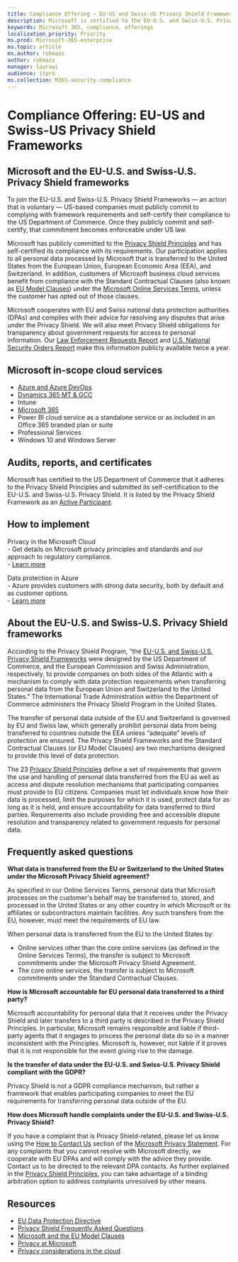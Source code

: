 ```yaml
---
title: Compliance Offering — EU-US and Swiss-US Privacy Shield Frameworks
description: Microsoft is certified to the EU-U.S. and Swiss-U.S. Privacy Shield Frameworks and the commitments they entail.
keywords: Microsoft 365, compliance, offerings
localization_priority: Priority
ms.prod: Microsoft-365-enterprise
ms.topic: article
ms.author: robmazz
author: robmazz
manager: laurawi
audience: itpro
ms.collection: M365-security-compliance
---
```


# Compliance Offering: EU-US and Swiss-US Privacy Shield Frameworks

## Microsoft and the EU-U.S. and Swiss-U.S. Privacy Shield frameworks

To join the EU-U.S. and Swiss-U.S. Privacy Shield Frameworks — an action that is voluntary — US-based companies must publicly commit to complying with framework requirements and self-certify their compliance to the US Department of Commerce. Once they publicly commit and self-certify, that commitment becomes enforceable under US law.

Microsoft has publicly committed to the [Privacy Shield Principles](https://www.privacyshield.gov/article?id=Requirements-of-Participation) and has self-certified its compliance with its requirements. Our participation applies to all personal data processed by Microsoft that is transferred to the United States from the European Union, European Economic Area (EEA), and Switzerland. In addition, customers of Microsoft business cloud services benefit from compliance with the Standard Contractual Clauses (also known as [EU Model Clauses](offering-eu-model-clauses.md)) under the [Microsoft Online Services Terms](http://www.microsoftvolumelicensing.com/DocumentSearch.aspx?Mode=3&DocumentTypeId=31), unless the customer has opted out of those clauses.

Microsoft cooperates with EU and Swiss national data protection authorities (DPAs) and complies with their advice for resolving any disputes that arise under the Privacy Shield. We will also meet Privacy Shield obligations for transparency about government requests for access to personal information. Our [Law Enforcement Requests Report](https://www.microsoft.com/corporate-responsibility/lerr) and [U.S. National Security Orders Report](https://www.microsoft.com/corporate-responsibility/fisa/) make this information publicly available twice a year.

## Microsoft in-scope cloud services

- [Azure and Azure DevOps](https://gallery.technet.microsoft.com/Overview-of-Azure-c1be3942)
- [Dynamics 365 MT & GCC](http://download.microsoft.com/download/E/1/9/E1977163-7A86-4812-AC18-C03ADC958AAF/Microsoft_Dynamics_365_Cloud_Service_Compliance_Datasheet.pdf)
- Intune
- [Microsoft 365](https://servicetrust.microsoft.com/ViewPage/TrustDocuments?command=Download&downloadType=Document&downloadId=9f756cce-b15d-45a9-94d7-6a583dee4401&docTab=6d000410-c9e9-11e7-9a91-892aae8839ad_Compliance_Guides)
- Power BI cloud service as a standalone service or as included in an Office 365 branded plan or suite
- Professional Services
- Windows 10 and Windows Server

## Audits, reports, and certificates

Microsoft has certified to the US Department of Commerce that it adheres to the Privacy Shield Principles and submitted its self-certification to the EU-U.S. and Swiss-U.S. Privacy Shield. It is listed by the Privacy Shield Framework as an [Active Participant](https://www.privacyshield.gov/participant?id=a2zt0000000KzNaAAK).

## How to implement

Privacy in the Microsoft Cloud  
    - Get details on Microsoft privacy principles and standards and our approach to regulatory compliance.  
    - [Learn more](https://www.microsoft.com/download/details.aspx?id=55710)

Data protection in Azure  
    - Azure provides customers with strong data security, both by default and as customer options.  
    - [Learn more](https://docs.microsoft.com/azure/security/azure-protection-of-customer-data)

## About the EU-U.S. and Swiss-U.S. Privacy Shield frameworks

According to the Privacy Shield Program, “the [EU-U.S. and Swiss-U.S. Privacy Shield Frameworks](https://www.privacyshield.gov/welcome) were designed by the US Department of Commerce, and the European Commission and Swiss Administration, respectively, to provide companies on both sides of the Atlantic with a mechanism to comply with data protection requirements when transferring personal data from the European Union and Switzerland to the United States.” The International Trade Administration within the Department of Commerce administers the Privacy Shield Program in the United States.

The transfer of personal data outside of the EU and Switzerland is governed by EU and Swiss law, which generally prohibit personal data from being transferred to countries outside the EEA unless “adequate” levels of protection are ensured. The Privacy Shield Frameworks and the Standard Contractual Clauses (or EU Model Clauses) are two mechanisms designed to provide this level of data protection.

The 23 [Privacy Shield Principles](https://www.privacyshield.gov/article?id=Requirements-of-Participation) define a set of requirements that govern the use and handling of personal data transferred from the EU as well as access and dispute resolution mechanisms that participating companies must provide to EU citizens. Companies must let individuals know how their data is processed, limit the purposes for which it is used, protect data for as long as it is held, and ensure accountability for data transferred to third parties. Requirements also include providing free and accessible dispute resolution and transparency related to government requests for personal data.

## Frequently asked questions

**What data is transferred from the EU or Switzerland to the United States under the Microsoft Privacy Shield agreement?**

As specified in our Online Services Terms, personal data that Microsoft processes on the customer's behalf may be transferred to, stored, and processed in the United States or any other country in which Microsoft or its affiliates or subcontractors maintain facilities. Any such transfers from the EU, however, must meet the requirements of EU law.

When personal data is transferred from the EU to the United States by:

- Online services other than the core online services (as defined in the Online Services Terms), the transfer is subject to Microsoft commitments under the Microsoft Privacy Shield Agreement.
- The core online services, the transfer is subject to Microsoft commitments under the Standard Contractual Clauses.

**How is Microsoft accountable for EU personal data transferred to a third party?**

Microsoft accountability for personal data that it receives under the Privacy Shield and later transfers to a third party is described in the Privacy Shield Principles. In particular, Microsoft remains responsible and liable if third-party agents that it engages to process the personal data do so in a manner inconsistent with the Principles. Microsoft is, however, not liable if it proves that it is not responsible for the event giving rise to the damage.

**Is the transfer of data under the EU-U.S. and Swiss-U.S. Privacy Shield compliant with the GDPR?**

Privacy Shield is not a GDPR compliance mechanism, but rather a framework that enables participating companies to meet the EU requirements for transferring personal data outside of the EU.

**How does Microsoft handle complaints under the EU-U.S. and Swiss-U.S. Privacy Shield?**

If you have a complaint that is Privacy Shield-related, please let us know using the [How to Contact Us](https://privacy.microsoft.com/PrivacyStatement#mainhowtocontactusmodule) section of the [Microsoft Privacy Statement](https://privacy.microsoft.com/privacystatement). For any complaints that you cannot resolve with Microsoft directly, we cooperate with EU DPAs and will comply with the advice they provide. Contact us to be directed to the relevant DPA contacts. As further explained in the [Privacy Shield Principles](https://www.privacyshield.gov/article?id=Requirements-of-Participation), you can take advantage of a binding arbitration option to address complaints unresolved by other means.

## Resources

- [EU Data Protection Directive](https://eur-lex.europa.eu/legal-content/en/ALL/?uri=CELEX:31995L0046)
- [Privacy Shield Frequently Asked Questions](https://www.privacyshield.gov/article?id=FAQs)
- [Microsoft and the EU Model Clauses](offering-eu-model-clause.md)
- [Privacy at Microsoft](https://privacy.microsoft.com)
- [Privacy considerations in the cloud](http://download.microsoft.com/download/0/9/D/09DE47F6-F9E5-4C14-B9E8-E8119A130ACC/Privacy_considerations_in_the_cloud.pdf)

